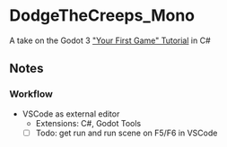 # DodgeTheCreeps_Mono
A take on the Godot 3 ["Your First Game" Tutorial](http://docs.godotengine.org/en/latest/getting_started/step_by_step/your_first_game.html) in C#

## Notes
### Workflow
- VSCode as external editor
    - Extensions: C#, Godot Tools
    - [ ] Todo: get run and run scene on F5/F6 in VSCode